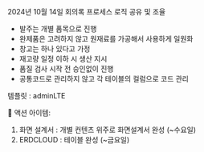 2024년 10월 14일 회의록
프로세스 로직 공유 및 조율
- 발주는 개별 품목으로 진행
- 완제품은 고려하지 않고 원재료를 가공해서 사용하게 일원화
- 창고는 하나 있다고 가정
- 재고량 일정 이하 시 생산 지시
- 품질 검사 시작 전 승인없이 진행
- 공통코드로 관리하지 않고 각 테이블의 컬럼으로 코드 관리

템플릿 : adminLTE

📌 액션 아이템:
1. 화면 설계서 : 개별 컨텐츠 위주로 화면설계서 완성 (~수요일)
2. ERDCLOUD : 테이블 완성 (~금요일)